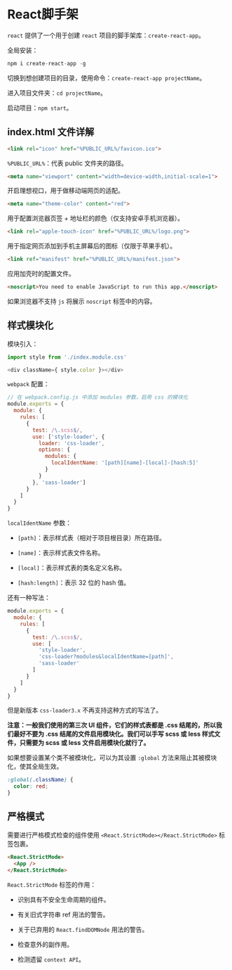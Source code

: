# React脚手架

`react` 提供了一个用于创建 `react` 项目的脚手架库：`create-react-app`。

全局安装：

```js
npm i create-react-app -g
```

切换到想创建项目的目录，使用命令：`create-react-app projectName`。

进入项目文件夹：`cd projectName`。

启动项目：`npm start`。

## index.html 文件详解

```html
<link rel="icon" href="%PUBLIC_URL%/favicon.ico">
```

`%PUBLIC_URL%`：代表 public 文件夹的路径。

```html
<meta name="viewport" content="width=device-width,initial-scale=1">
```

开启理想视口，用于做移动端网页的适配。

```html
<meta name="theme-color" content="red">
```

用于配置浏览器页签 + 地址栏的颜色（仅支持安卓手机浏览器）。

```html
<link rel="apple-touch-icon" href="%PUBLIC_URL%/logo.png">
```

用于指定网页添加到手机主屏幕后的图标（仅限于苹果手机）。

```html
<link ref="manifest" href="%PUBLIC_URL%/manifest.json">
```

应用加壳时的配置文件。

```html
<noscript>You need to enable JavaScript to run this app.</noscript>
```

如果浏览器不支持 `js` 将展示 `noscript` 标签中的内容。

## 样式模块化

模块引入：

```js
import style from './index.module.css'

<div className={ style.color }></div>
```

`webpack` 配置：

```js
// 在 webpack.config.js 中添加 modules 参数，启用 css 的模块化
module.exports = {
  module: {
    rules: [
      {
        test: /\.scss$/,
        use: ['style-loader', {
          loader: 'css-loader',
          options: {
            modules: {
              localIdentName: '[path][name]-[local]-[hash:5]'
            }
          }
        }, 'sass-loader']
      }
    ]
  }
}
```

`localIdentName` 参数：

- `[path]`：表示样式表（相对于项目根目录）所在路径。

- `[name]`：表示样式表文件名称。

- `[local]`：表示样式表的类名定义名称。

- `[hash:length]`：表示 32 位的 hash 值。

还有一种写法：

```js
module.exports = {
  module: {
    rules: [
      {
        test: /\.scss$/,
        use: [
          'style-loader',
          'css-loader?modules&localIdentName=[path]',
          'sass-loader'
        ]
      }
    ]
  }
}
```

但是新版本 `css-loader3.x` 不再支持这种方式的写法了。

**注意：一般我们使用的第三次 UI 组件，它们的样式表都是 .css 结尾的，所以我们最好不要为 .css 结尾的文件启用模块化。我们可以手写 scss 或 less 样式文件，只需要为 scss 或 less 文件启用模块化就行了。**

如果想要设置某个类不被模块化，可以为其设置 `:global` 方法来阻止其被模块化，使其全局生效。

```css
:global(.className) {
  color: red;
}
```

## 严格模式

需要进行严格模式检查的组件使用 `<React.StrictMode></React.StrictMode>` 标签包裹。

```html
<React.StrictMode>
  <App />
</React.StrictMode>
```

`React.StrictMode` 标签的作用：

- 识别具有不安全生命周期的组件。

- 有关旧式字符串 ref 用法的警告。

- 关于已弃用的 `React.findDOMNode` 用法的警告。

- 检查意外的副作用。

- 检测遗留 `context API`。
